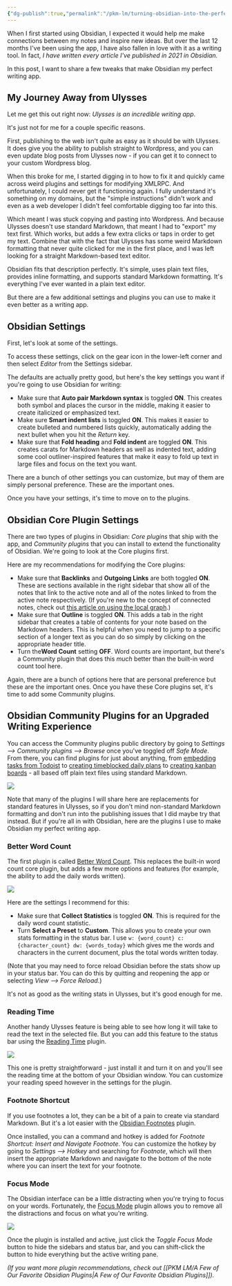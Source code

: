 ```yaml
---
{"dg-publish":true,"permalink":"/pkm-lm/turning-obsidian-into-the-perfect-writing-app/"}
---
```



When I first started using Obsidian, I expected it would help me make connections between my notes and inspire new ideas. But over the last 12 months I've been using the app, I have also fallen in love with it as a writing tool. In fact, *I have written every article I've published in 2021 in Obsidian.*

In this post, I want to share a few tweaks that make Obsidian my perfect writing app.

## My Journey Away from Ulysses

Let me get this out right now: *Ulysses is an incredible writing app*.

It's just not for me for a couple specific reasons.

First, publishing to the web isn't quite as easy as it should be with Ulysses. It does give you the ability to publish straight to Wordpress, and you can even update blog posts from Ulysses now - if you can get it to connect to your custom Wordpress blog.

When this broke for me, I started digging in to how to fix it and quickly came across weird plugins and settings for modifying XMLRPC. And unfortunately, I could never get it functioning again. I fully understand it's something on my domains, but the "simple instructions" didn't work and even as a web developer I didn't feel comfortable digging too far into this.

Which meant I was stuck copying and pasting into Wordpress. And because Ulysses doesn't use standard Markdown, that meant I had to "export" my text first. Which works, but adds a few extra clicks or taps in order to get my text. Combine that with the fact that Ulysses has some weird Markdown formatting that never quite clicked for me in the first place, and I was left looking for a straight Markdown-based text editor.

Obsidian fits that description perfectly. It's simple, uses plain text files, provides inline formatting, and supports standard Markdown formatting. It's everything I've ever wanted in a plain text editor.

But there are a few additional settings and plugins you can use to make it even better as a writing app.

## Obsidian Settings

First, let's look at some of the settings. 

To access these settings, click on the gear icon in the lower-left corner and then select *Editor* from the Settings sidebar.

The defaults are actually pretty good, but here's the key settings you want if you're going to use Obsidian for writing:

- Make sure that **Auto pair Markdown syntax** is toggled **ON**. This creates both symbol and places the cursor in the middle, making it easier to create italicized or emphasized text.
- Make sure **Smart indent lists** is toggled **ON**. This makes it easier to create bulleted and numbered lists quickly, automatically adding the next bullet when you hit the *Return* key.
- Make sure that **Fold heading** and **Fold indent** are toggled **ON**. This creates carats for Markdown headers as well as indented text, adding some cool outliner-inspired features that make it easy to fold up text in large files and focus on the text you want.

There are a bunch of other settings you can customize, but may of them are simply personal preference. These are the important ones.

Once you have your settings, it's time to move on to the plugins.

## Obsidian Core Plugin Settings

There are two types of plugins in Obsidian: *Core plugins* that ship with the app, and *Community plugins* that you can install to extend the functionality of Obsidian. We're going to look at the Core plugins first.

Here are my recommendations for modifying the Core plugins:

- Make sure that **Backlinks** and **Outgoing Links** are both toggled **ON**. These are sections available in the right sidebar that show all of the notes that link to the active note and all of the notes linked to from the active note respectively. (If you're new to the concept of connected notes, check out [this article on using the local graph](https://thesweetsetup.com/the-power-of-obsidians-local-graph/).)
- Make sure that **Outline** is toggled **ON**. This adds a tab in the right sidebar that creates a table of contents for your note based on the Markdown headers. This is helpful when you need to jump to a specific section of a longer text as you can do so simply by clicking on the appropriate header title.
- Turn the**Word Count** setting **OFF**. Word counts are important, but there's a Community plugin that does this *much* better than the built-in word count tool here.

Again, there are a bunch of options here that are personal preference but these are the important ones. Once you have these Core plugins set, it's time to add some Community plugins.

## Obsidian Community Plugins for an Upgraded Writing Experience

You can access the Community plugins public directory by going to *Settings --> Community plugins --> Browse* once you've toggled off *Safe Mode*. From there, you can find plugins for just about anything, from [embedding tasks from Todoist](https://thesweetsetup.com/syncing-embedding-tasks-from-todoist-in-obsidian/) to [creating timeblocked daily plans](https://thesweetsetup.com/timeblocking-in-obsidian/) to [creating kanban boards](https://thesweetsetup.com/my-obsidian-based-kanban-writing-workflow/) - all based off plain text files using standard Markdown.

![](https://thesweetsetup.com/wp-content/uploads/2021/10/communityplugins.jpg)

Note that many of the plugins I will share here are replacements for standard features in Ulysses, so if you don't mind non-standard Markdown formatting and don't run into the publishing issues that I did maybe try that instead. But if you're all in with Obsidian, here are the plugins I use to make Obsidian my perfect writing app.

### Better Word Count

The first plugin is called [Better Word Count](https://github.com/lukeleppan/better-word-count). This replaces the built-in word count core plugin, but adds a few more options and features (for example, the ability to add the daily words written).

![](https://thesweetsetup.com/wp-content/uploads/2021/10/betterwordcount.jpg)

Here are the settings I recommend for this:

- Make sure that **Collect Statistics** is toggled **ON**. This is required for the daily word count statistic.
- Turn **Select a Preset** to **Custom**. This allows you to create your own stats formatting in the status bar. I use `w: {word_count} c: {character_count} dw: {words_today}` which gives me the words and characters in the current document, plus the total words written today.

(Note that you may need to force reload Obsidian before the stats show up in your status bar. You can do this by quitting and reopening the app or selecting *View --> Force Reload*.)

It's not as good as the writing stats in Ulysses, but it's good enough for me.

### Reading Time

Another handy Ulysses feature is being able to see how long it will take to read the text in the selected file. But you can add this feature to the status bar using the [Reading Time](https://github.com/avr/obsidian-reading-time) plugin.

![](https://thesweetsetup.com/wp-content/uploads/2021/10/readingtime.jpg)

This one is pretty straightforward - just install it and turn it on and you'll see the reading time at the bottom of your Obsidian window. You can customize your reading speed however in the settings for the plugin.

### Footnote Shortcut

If you use footnotes a lot, they can be a bit of a pain to create via standard Markdown. But it's a lot easier with the [Obsidian Footnotes](https://github.com/akaalias/obsidian-footnotes) plugin.

Once installed, you can a command and hotkey is added for *Footnote Shortcut: Insert and Navigate Footnote*. You can customize the hotkey by going to *Settings --> Hotkey* and searching for *Footnote*, which will then insert the appropriate Markdown and navigate to the bottom of the note where you can insert the text for your footnote.

### Focus Mode

The Obsidian interface can be a little distracting when you're trying to focus on your words. Fortunately, the [Focus Mode](https://github.com/ryanpcmcquen/obsidian-focus-mode) plugin allows you to remove all the distractions and focus on what you're writing.

![](https://thesweetsetup.com/wp-content/uploads/2021/10/focusmode.jpg)

Once the plugin is installed and active, just click the *Toggle Focus Mode* button to hide the sidebars and status bar, and you can shift-click the button to hide everything but the active writing pane. 

*(If you want more plugin recommendations, check out [[PKM LM/A Few of Our Favorite Obsidian Plugins\|A Few of Our Favorite Obsidian Plugins]]).*
